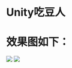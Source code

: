 # Unity吃豆人

# 效果图如下：

![](https://github.com/fctony/Pacman----Game/blob/master/ShowImg/1.jpg)
![](https://github.com/fctony/Pacman----Game/blob/master/ShowImg/2.png)
